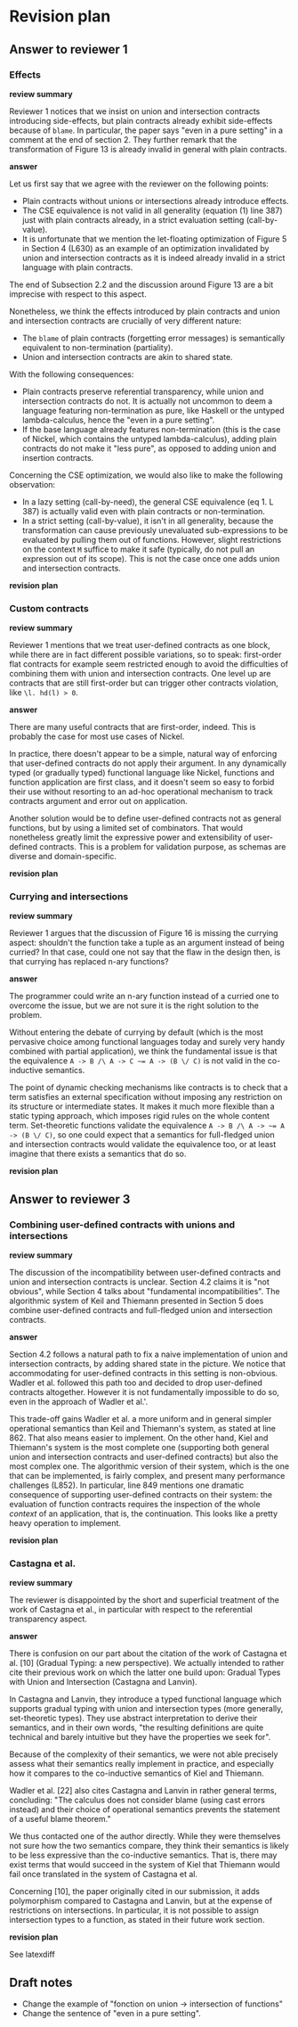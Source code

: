 # Revision plan

## Answer to reviewer 1

### Effects

**review summary**

Reviewer 1 notices that we insist on union and intersection contracts
introducing side-effects, but plain contracts already exhibit side-effects
because of `blame`. In particular, the paper says "even in a pure setting" in a
comment at the end of section 2. They further remark that the transformation of
Figure 13 is already invalid in general with plain contracts.

**answer**

Let us first say that we agree with the reviewer on the following points:

- Plain contracts without unions or intersections already introduce effects.
- The CSE equivalence is not valid in all generality (equation (1) line 387)
  just with plain contracts already, in a strict evaluation setting
  (call-by-value).
- It is unfortunate that we mention the let-floating optimization
  of Figure 5 in Section 4 (L630) as an example of an optimization invalidated
  by union and intersection contracts as it is indeed already invalid in a
  strict language with plain contracts.

The end of Subsection 2.2 and the discussion around Figure 13 are a bit
imprecise with respect to this aspect.

Nonetheless, we think the effects introduced by plain contracts and union and
intersection contracts are crucially of very different nature:

- The `blame` of plain contracts (forgetting error messages) is semantically
  equivalent to non-termination (partiality).
- Union and intersection contracts are akin to shared state.

With the following consequences:

- Plain contracts preserve referential transparency, while union and
  intersection contracts do not. It is actually not uncommon to deem a language
  featuring non-termination as pure, like Haskell or the untyped
  lambda-calculus, hence the "even in a pure setting".
- If the base language already features non-termination (this is the case of
  Nickel, which contains the untyped lambda-calculus), adding plain contracts do
  not make it "less pure", as opposed to adding union and insertion contracts.

Concerning the CSE optimization, we would also like to make the following
observation:

- In a lazy setting (call-by-need), the general CSE equivalence (eq 1. L 387) is
  actually valid even with plain contracts or non-termination.
- In a strict setting (call-by-value), it isn't in all generality, because
  the transformation can cause previously unevaluated sub-expressions to be
  evaluated by pulling them out of functions. However, slight restrictions on
  the context `M` suffice to make it safe (typically, do not pull an expression
  out of its scope). This is not the case once one adds union and intersection
  contracts.

**revision plan**

### Custom contracts

**review summary**

Reviewer 1 mentions that we treat user-defined contracts as one block, while
there are in fact different possible variations, so to speak: first-order flat
contracts for example seem restricted enough to avoid the difficulties of
combining them with union and intersection contracts. One level up are contracts
that are still first-order but can trigger other contracts violation, like `\l.
hd(l) > 0`.

**answer**

There are many useful contracts that are first-order, indeed. This is probably
the case for most use cases of Nickel.

In practice, there doesn't appear to be a simple, natural way of enforcing that
user-defined contracts do not apply their argument. In any dynamically typed (or
gradually typed) functional language like Nickel, functions and function
application are first class, and it doesn't seem so easy to forbid their use
without resorting to an ad-hoc operational mechanism to track contracts argument
and error out on application.

Another solution would be to define user-defined contracts not as general
functions, but by using a limited set of combinators. That would nonetheless
greatly limit the expressive power and extensibility of user-defined contracts.
This is a problem for validation purpose, as schemas are diverse and
domain-specific.

**revision plan**

### Currying and intersections

**review summary**

Reviewer 1 argues that the discussion of Figure 16 is missing the currying
aspect: shouldn't the function take a tuple as an argument instead of being
curried? In that case, could one not say that the flaw in the design then, is
that currying has replaced n-ary functions?

**answer**

The programmer could write an n-ary function instead of a curried one to
overcome the issue, but we are not sure it is the right solution to the problem.

Without entering the debate of currying by default (which is the most pervasive
choice among functional languages today and surely very handy combined with
partial application), we think the fundamental issue is that the equivalence
`A -> B /\ A -> C ~= A -> (B \/ C)` is not valid in the co-inductive semantics.

The point of dynamic checking mechanisms like contracts is to check that a term
satisfies an external specification without imposing any restriction on its
structure or intermediate states. It makes it much more flexible than a static
typing approach, which imposes rigid rules on the whole content term.
Set-theoretic functions validate the equivalence `A -> B /\ A -> ~= A -> (B \/
C)`, so one could expect that a semantics for full-fledged union and
intersection contracts would validate the equivalence too, or at least imagine
that there exists a semantics that do so.

**revision plan**

## Answer to reviewer 3

### Combining user-defined contracts with unions and intersections

**review summary**

The discussion of the incompatibility between user-defined contracts and union
and intersection contracts is unclear. Section 4.2 claims it is "not obvious",
while Section 4 talks about "fundamental incompatibilities". The algorithmic
system of Keil and Thiemann presented in Section 5 does combine user-defined
contracts and full-fledged union and intersection contracts.

**answer**

Section 4.2 follows a natural path to fix a naive implementation of union and
intersection contracts, by adding shared state in the picture. We notice that
accommodating for user-defined contracts in this setting is non-obvious. Wadler
et al. followed this path too and decided to drop user-defined contracts
altogether. However it is not fundamentally impossible to do so, even in the
approach of Wadler et al.'.

This trade-off gains Wadler et al. a more uniform and in general simpler
operational semantics than Keil and Thiemann's system, as stated at line 862.
That also means easier to implement. On the other hand, Kiel and Thiemann's
system is the most complete one (supporting both general union and intersection
contracts and user-defined contracts) but also the most complex one. The
algorithmic version of their system, which is the one that can be implemented,
is fairly complex, and present many performance challenges (L852). In
particular, line 849 mentions one dramatic consequence of supporting
user-defined contracts on their system: the evaluation of function contracts
requires the inspection of the whole *context* of an application, that is, the
continuation. This looks like a pretty heavy operation to implement.

**revision plan**

### Castagna et al.

**review summary**

The reviewer is disappointed by the short and superficial treatment of the work
of Castagna et al., in particular with respect to the referential transparency
aspect.

**answer**

There is confusion on our part about the citation of the work of Castagna et al.
[10] (Gradual Typing: a new perspective). We actually intended to rather cite
their previous work on which the latter one build upon: Gradual Types with Union
and Intersection (Castagna and Lanvin).

In Castagna and Lanvin, they introduce a typed functional language which
supports gradual typing with union and intersection types (more generally,
set-theoretic types). They use abstract interpretation to derive their
semantics, and in their own words, "the resulting definitions are quite
technical and barely intuitive but they have the properties we seek for".

Because of the complexity of their semantics, we were not able precisely assess
what their semantics really implement in practice, and especially how it
compares to the co-inductive semantics of Kiel and Thiemann.

Wadler et al. [22] also cites Castagna and Lanvin in rather general terms,
concluding: "The calculus does not consider blame (using cast errors instead)
and their choice of operational semantics prevents the statement of a useful
blame theorem."

We thus contacted one of the author directly. While they were themselves not
sure how the two semantics compare, they think their semantics is likely to be
less expressive than the co-inductive semantics. That is, there may exist terms
that would succeed in the system of Kiel that Thiemann would fail once
translated in the system of Castagna et al.

Concerning [10], the paper originally cited in our submission, it adds
polymorphism compared to Castagna and Lanvin, but at the expense of restrictions
on intersections. In particular, it is not possible to assign intersection types
to a function, as stated in their future work section.

**revision plan**

See latexdiff

## Draft notes

- Change the example of "fonction on union -> intersection of functions"
- Change the sentence of "even in a pure setting".
